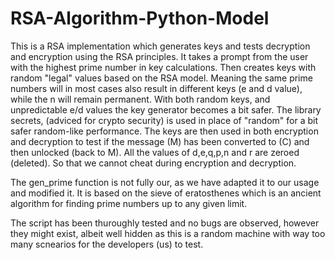 # RSA-Algorithm-Python-Model

This is a RSA implementation which generates keys and tests decryption
and encryption using the RSA principles. It takes a prompt from the user
with the highest prime number in key calculations. Then creates keys 
with random "legal" values based on the RSA model. Meaning the same prime 
numbers will in most cases also result in different keys (e and d value), while
the n will remain permanent. With both random keys, and unpredictable
e/d values the key generator becomes a bit safer. The library secrets, 
(adviced for crypto security) is used in place of "random" for a bit
safer random-like performance. The keys are then used in both encryption and
decryption to test if the message (M) has been converted to (C) and then
unlocked (back to M). All the values of d,e,q,p,n and r are zeroed (deleted). 
So that we cannot cheat during encryption and decryption.

The gen_prime function is not fully our,
as we have adapted it to our usage and modified it. It is based on the 
sieve of eratosthenes which is an ancient algorithm for finding prime numbers
up to any given limit. 

The script has been thuroughly tested and no bugs are observed, however they
might exist, albeit well hidden as this is a random machine 
with way too many scnearios for the developers (us) to test.
